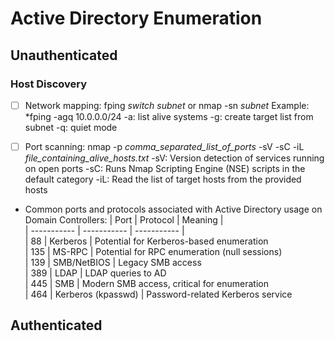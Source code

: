 # Active Directory Enumeration

## Unauthenticated 

### Host Discovery
- [ ] Network mapping: fping *switch subnet* or nmap -sn *subnet*
    Example: *fping -agq 10.0.0.0/24
        -a: list alive systems
        -g: create target list from subnet
        -q: quiet mode

- [ ] Port scanning: nmap -p *comma_separated_list_of_ports* -sV -sC -iL *file_containing_alive_hosts.txt*
    -sV: Version detection of services running on open ports
    -sC: Runs Nmap Scripting Engine (NSE) scripts in the default category
    -iL: Read the list of target hosts from the provided hosts

- Common ports and protocols associated with Active Directory usage on Domain Controllers:
| Port | Protocol | Meaning | <br>
| ----------- | ----------- | ----------- | <br>
| 88 | Kerberos | Potential for Kerberos-based enumeration <br>
| 135 | MS-RPC | Potential for RPC enumeration (null sessions) <br>
| 139 | SMB/NetBIOS | Legacy SMB access <br>
| 389 | LDAP | LDAP queries to AD <br>
| 445 | SMB | Modern SMB access, critical for enumeration <br>
| 464 | Kerberos (kpasswd) | Password-related Kerberos service <br>

## Authenticated 